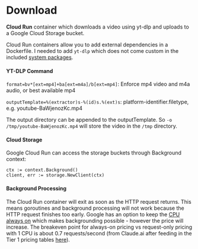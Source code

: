 # Download

**Cloud Run** container which downloads a video using yt-dlp and uploads to a Google Cloud Storage bucket.

Cloud Run containers allow you to add external dependencies in a Dockerfile. I needed to add `yt-dlp` which does not come custom in the included [system packages](https://cloud.google.com/functions/docs/reference/system-packages).

#### YT-DLP Command
`format=bv*[ext=mp4]+ba[ext=m4a]/b[ext=mp4]`: Enforce mp4 video and m4a audio, or best available mp4

`outputTemplate=%(extractor)s-%(id)s.%(ext)s`: platform-identifier.filetype, e.g. youtube-BaWjenozKc.mp4

The output directory can be appended to the outputTemplate. So `-o /tmp/youtube-BaWjenozKc.mp4` will store the video in the `/tmp` directory.

#### Cloud Storage
Google Cloud Run can access the storage buckets through Background context:
```
ctx := context.Background()
client, err := storage.NewClient(ctx)
```

#### Background Processing
The Cloud Run container will exit as soon as the HTTP request returns. This means goroutines and background processing will not work because the HTTP request finishes too early. Google has an option to keep the [CPU always on](https://cloud.google.com/run/docs/configuring/cpu-allocation) which makes backgrounding possible - however the price will increase. The breakeven point for always-on pricing vs request-only pricing with 1 CPU is about 0.7 requests/second (from Claude.ai after feeding in the Tier 1 pricing tables [here](https://cloud.google.com/run/pricing)).
